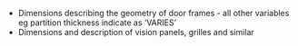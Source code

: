 - Dimensions describing the geometry of door frames - all other variables eg partition thickness indicate as ‘VARIES’
- Dimensions and description of vision panels, grilles and similar